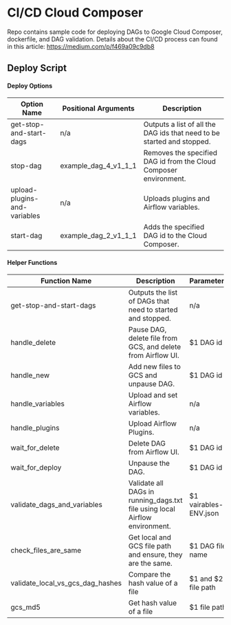 # CI/CD Cloud Composer
Repo contains sample code for deploying DAGs to Google Cloud Composer, dockerfile, and DAG validation. Details about the CI/CD process can found in this article: https://medium.com/p/f469a09c9db8


## Deploy Script
#### Deploy Options

| Option Name | Positional Arguments | Description |
|------|-------------|----|
| get-stop-and-start-dags | n/a | Outputs a list of all the DAG ids that need to be started and stopped. |
| stop-dag | example_dag_4_v1_1_1 | Removes the specified DAG id from the Cloud Composer environment. |
| upload-plugins-and-variables | n/a | Uploads plugins and Airflow variables. |
| start-dag | example_dag_2_v1_1_1 | Adds the specified DAG id to the Cloud Composer.


#### Helper Functions
| Function Name | Description | Parameters |
|------|-------------|-----|
| get-stop-and-start-dags | Outputs the list of DAGs that need to started and stopped. | n/a |
| handle_delete | Pause DAG, delete file from GCS, and delete from Airflow UI. | $1 DAG id |
| handle_new | Add new files to GCS and unpause DAG. | $1 DAG id |
| handle_variables | Upload and set Airflow variables. | n/a |
| handle_plugins | Upload Airflow Plugins. | n/a |
| wait_for_delete | Delete DAG from Airflow UI. | $1 DAG id |
| wait_for_deploy | Unpause the DAG. | $1 DAG id |
| validate_dags_and_variables | Validate all DAGs in running_dags.txt file using local Airflow environment. | $1 vairables-ENV.json|
| check_files_are_same | Get local and GCS file path and ensure, they are the same. | $1 DAG file name |
| validate_local_vs_gcs_dag_hashes | Compare the hash value of a file | $1 and $2 file path |
| gcs_md5 | Get hash value of a file | $1 file path |
